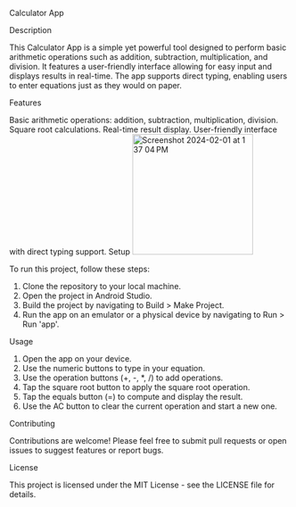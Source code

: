 Calculator App


Description

This Calculator App is a simple yet powerful tool designed to perform basic arithmetic operations such as addition, subtraction, multiplication, and division. It features a user-friendly interface allowing for easy input and displays results in real-time. The app supports direct typing, enabling users to enter equations just as they would on paper.


Features

Basic arithmetic operations: addition, subtraction, multiplication, division.
Square root calculations.
Real-time result display.
User-friendly interface with direct typing support.
Setup
<img width="216" alt="Screenshot 2024-02-01 at 1 37 04 PM" src="https://github.com/mar19a/Calculator/assets/84360137/c62b3d46-d6cc-40a2-929a-652cff5d6e03">

To run this project, follow these steps:
1. Clone the repository to your local machine.
2. Open the project in Android Studio.
3. Build the project by navigating to Build > Make Project.
4. Run the app on an emulator or a physical device by navigating to Run > Run 'app'.


Usage

1. Open the app on your device.
2. Use the numeric buttons to type in your equation.
3. Use the operation buttons (+, -, *, /) to add operations.
4. Tap the square root button to apply the square root operation.
5. Tap the equals button (=) to compute and display the result.
6. Use the AC button to clear the current operation and start a new one.


Contributing

Contributions are welcome! Please feel free to submit pull requests or open issues to suggest features or report bugs.

License

This project is licensed under the MIT License - see the LICENSE file for details.
